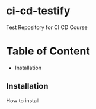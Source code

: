# ci-cd-testify
Test Repository for CI CD Course

# Table of Content
- Installation 

## Installation 

How to install